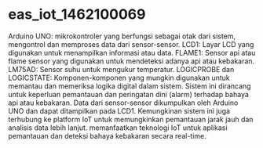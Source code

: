 # eas_iot_1462100069
Arduino UNO: mikrokontroler yang berfungsi sebagai otak dari sistem, mengontrol dan memproses data dari sensor-sensor.
LCD1: Layar LCD yang digunakan untuk menampilkan informasi atau data.
FLAME1: Sensor api atau flame sensor yang digunakan untuk mendeteksi adanya api atau kebakaran.
LM75AD: Sensor suhu untuk mengukur temperatur.
LOGICPROBE dan LOGICSTATE: Komponen-komponen yang mungkin digunakan untuk memantau dan memeriksa logika digital dalam sistem.
Sistem ini dirancang untuk keperluan pemantauan dan peringatan dini (alarm) terhadap bahaya api atau kebakaran. Data dari sensor-sensor dikumpulkan oleh Arduino UNO dan dapat ditampilkan pada LCD1. Kemungkinan sistem ini juga terhubung ke platform IoT untuk memungkinkan pemantauan jarak jauh dan analisis data lebih lanjut. memanfaatkan teknologi IoT untuk aplikasi pemantauan dan deteksi bahaya kebakaran secara real-time.
